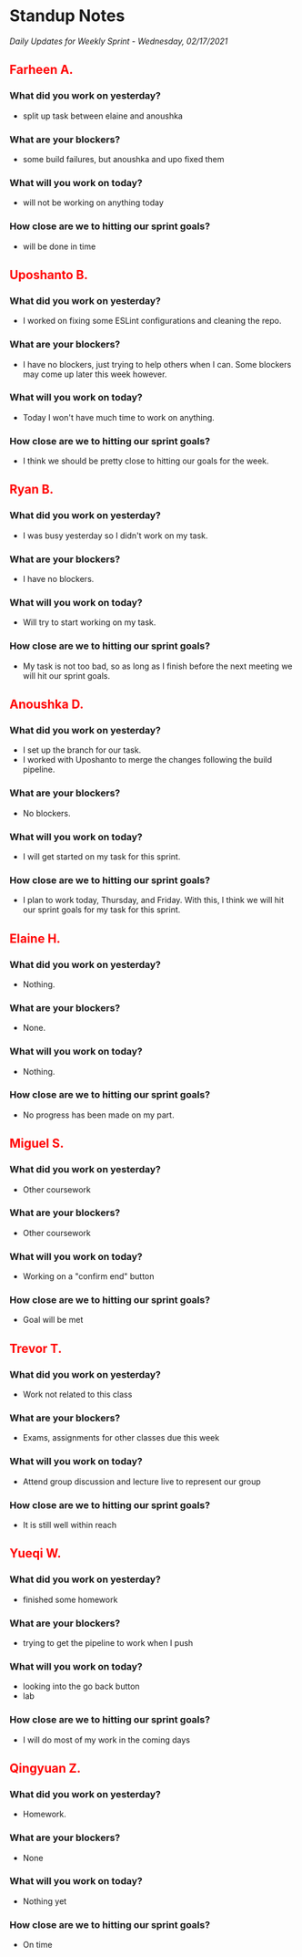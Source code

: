 # Standup Notes
*Daily Updates for Weekly Sprint - Wednesday, 02/17/2021*

## <span style="color: red;">Farheen A.</span> 

### What did you work on yesterday?
- split up task between elaine and anoushka 

### What are your blockers?
- some build failures, but anoushka and upo fixed them

### What will you work on today?
- will not be working on anything today

### How close are we to hitting our sprint goals?
- will be done in time

## <span style="color: red;">Uposhanto B.</span> 

### What did you work on yesterday?
- I worked on fixing some ESLint configurations and cleaning the repo. 

### What are your blockers?
- I have no blockers, just trying to help others when I can. Some blockers may come up later this week however.

### What will you work on today?
- Today I won't have much time to work on anything.

### How close are we to hitting our sprint goals?
- I think we should be pretty close to hitting our goals for the week.

## <span style="color: red;">Ryan B.</span>

### What did you work on yesterday?
- I was busy yesterday so I didn't work on my task.

### What are your blockers?
- I have no blockers.

### What will you work on today?
- Will try to start working on my task.
### How close are we to hitting our sprint goals?
- My task is not too bad, so as long as I finish before the next meeting we will hit our sprint goals.

## <span style="color: red;">Anoushka D.</span>

### What did you work on yesterday?
- I set up the branch for our task. 
- I worked with Uposhanto to merge the changes following the build pipeline.

### What are your blockers?
- No blockers.

### What will you work on today?
- I will get started on my task for this sprint.

### How close are we to hitting our sprint goals?
- I plan to work today, Thursday, and Friday. With this, I think we will hit our sprint goals for my task for this sprint.

## <span style="color: red;">Elaine H.</span>

### What did you work on yesterday?
- Nothing.

### What are your blockers?
- None.

### What will you work on today?
- Nothing.

### How close are we to hitting our sprint goals?
- No progress has been made on my part.

## <span style="color: red;">Miguel S.</span>

### What did you work on yesterday?
- Other coursework

### What are your blockers?
- Other coursework

### What will you work on today?
- Working on a "confirm end" button

### How close are we to hitting our sprint goals?
- Goal will be met

## <span style="color: red;">Trevor T.</span>

### What did you work on yesterday?
- Work not related to this class

### What are your blockers?
- Exams, assignments for other classes due this week

### What will you work on today?
- Attend group discussion and lecture live to represent our group

### How close are we to hitting our sprint goals?
- It is still well within reach

## <span style="color: red;">Yueqi W.</span>

### What did you work on yesterday?
- finished some homework

### What are your blockers?
- trying to get the pipeline to work when I push

### What will you work on today?
- looking into the go back button
- lab

### How close are we to hitting our sprint goals?
- I will do most of my work in the coming days

## <span style="color: red;">Qingyuan Z.</span>

### What did you work on yesterday?
- Homework.

### What are your blockers?
- None

### What will you work on today?
- Nothing yet

### How close are we to hitting our sprint goals?
- On time
